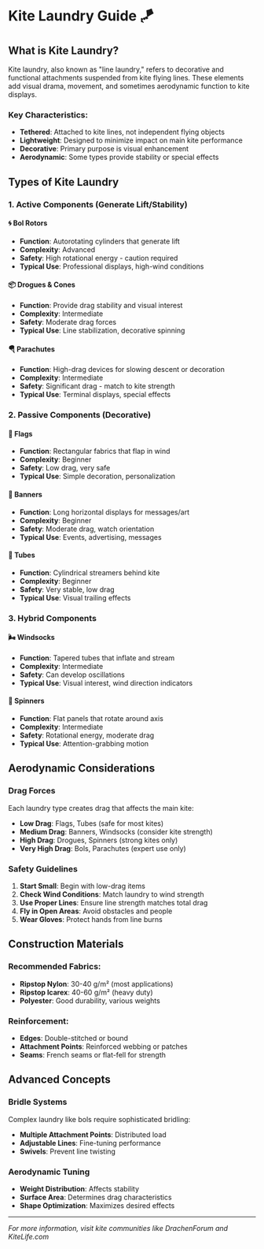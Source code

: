 # Kite Laundry Guide 🪁

## What is Kite Laundry?

Kite laundry, also known as "line laundry," refers to decorative and functional attachments suspended from kite flying lines. These elements add visual drama, movement, and sometimes aerodynamic function to kite displays.

### Key Characteristics:
- **Tethered**: Attached to kite lines, not independent flying objects
- **Lightweight**: Designed to minimize impact on main kite performance
- **Decorative**: Primary purpose is visual enhancement
- **Aerodynamic**: Some types provide stability or special effects

## Types of Kite Laundry

### 1. Active Components (Generate Lift/Stability)

#### 🌀 Bol Rotors
- **Function**: Autorotating cylinders that generate lift
- **Complexity**: Advanced
- **Safety**: High rotational energy - caution required
- **Typical Use**: Professional displays, high-wind conditions

#### 📦 Drogues & Cones
- **Function**: Provide drag stability and visual interest
- **Complexity**: Intermediate
- **Safety**: Moderate drag forces
- **Typical Use**: Line stabilization, decorative spinning

#### 🪂 Parachutes
- **Function**: High-drag devices for slowing descent or decoration
- **Complexity**: Intermediate
- **Safety**: Significant drag - match to kite strength
- **Typical Use**: Terminal displays, special effects

### 2. Passive Components (Decorative)

#### 🏁 Flags
- **Function**: Rectangular fabrics that flap in wind
- **Complexity**: Beginner
- **Safety**: Low drag, very safe
- **Typical Use**: Simple decoration, personalization

#### 🎯 Banners
- **Function**: Long horizontal displays for messages/art
- **Complexity**: Beginner
- **Safety**: Moderate drag, watch orientation
- **Typical Use**: Events, advertising, messages

#### 📏 Tubes
- **Function**: Cylindrical streamers behind kite
- **Complexity**: Beginner
- **Safety**: Very stable, low drag
- **Typical Use**: Visual trailing effects

### 3. Hybrid Components

#### 🌬️ Windsocks
- **Function**: Tapered tubes that inflate and stream
- **Complexity**: Intermediate
- **Safety**: Can develop oscillations
- **Typical Use**: Visual interest, wind direction indicators

#### 🔄 Spinners
- **Function**: Flat panels that rotate around axis
- **Complexity**: Intermediate
- **Safety**: Rotational energy, moderate drag
- **Typical Use**: Attention-grabbing motion

## Aerodynamic Considerations

### Drag Forces
Each laundry type creates drag that affects the main kite:
- **Low Drag**: Flags, Tubes (safe for most kites)
- **Medium Drag**: Banners, Windsocks (consider kite strength)
- **High Drag**: Drogues, Spinners (strong kites only)
- **Very High Drag**: Bols, Parachutes (expert use only)

### Safety Guidelines
1. **Start Small**: Begin with low-drag items
2. **Check Wind Conditions**: Match laundry to wind strength
3. **Use Proper Lines**: Ensure line strength matches total drag
4. **Fly in Open Areas**: Avoid obstacles and people
5. **Wear Gloves**: Protect hands from line burns

## Construction Materials

### Recommended Fabrics:
- **Ripstop Nylon**: 30-40 g/m² (most applications)
- **Ripstop Icarex**: 40-60 g/m² (heavy duty)
- **Polyester**: Good durability, various weights

### Reinforcement:
- **Edges**: Double-stitched or bound
- **Attachment Points**: Reinforced webbing or patches
- **Seams**: French seams or flat-fell for strength

## Advanced Concepts

### Bridle Systems
Complex laundry like bols require sophisticated bridling:
- **Multiple Attachment Points**: Distributed load
- **Adjustable Lines**: Fine-tuning performance
- **Swivels**: Prevent line twisting

### Aerodynamic Tuning
- **Weight Distribution**: Affects stability
- **Surface Area**: Determines drag characteristics
- **Shape Optimization**: Maximizes desired effects

---

*For more information, visit kite communities like DrachenForum and KiteLife.com*
